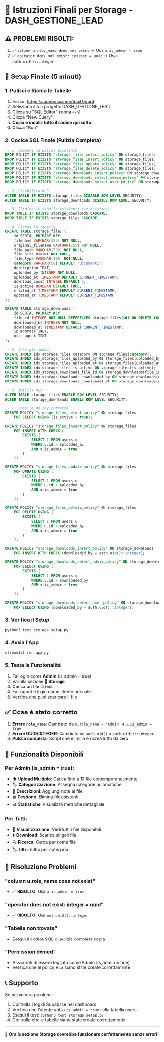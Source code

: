 # 🎯 Istruzioni Finali per Storage - DASH_GESTIONE_LEAD

## ⚠️ PROBLEMI RISOLTI:
1. ✅ `column u.role_name does not exist` → Usa `u.is_admin = true`
2. ✅ `operator does not exist: integer = uuid` → Usa `auth.uid()::integer`

## 🚀 Setup Finale (5 minuti)

### 1. Pulisci e Ricrea le Tabelle
1. Vai su: https://supabase.com/dashboard
2. Seleziona il tuo progetto DASH_GESTIONE_LEAD
3. Clicca su "SQL Editor" (icona `</>`)
4. Clicca "New Query"
5. **Copia e incolla tutto il codice qui sotto:**
6. Clicca "Run"

### 2. Codice SQL Finale (Pulizia Completa)
```sql
-- 1. Rimuovi le policy esistenti
DROP POLICY IF EXISTS "storage_files_select_policy" ON storage_files;
DROP POLICY IF EXISTS "storage_files_insert_policy" ON storage_files;
DROP POLICY IF EXISTS "storage_files_update_policy" ON storage_files;
DROP POLICY IF EXISTS "storage_files_delete_policy" ON storage_files;
DROP POLICY IF EXISTS "storage_downloads_insert_policy" ON storage_downloads;
DROP POLICY IF EXISTS "storage_downloads_select_admin_policy" ON storage_downloads;
DROP POLICY IF EXISTS "storage_downloads_select_user_policy" ON storage_downloads;

-- 2. Disabilita RLS
ALTER TABLE IF EXISTS storage_files DISABLE ROW LEVEL SECURITY;
ALTER TABLE IF EXISTS storage_downloads DISABLE ROW LEVEL SECURITY;

-- 3. Elimina le tabelle esistenti (se esistono)
DROP TABLE IF EXISTS storage_downloads CASCADE;
DROP TABLE IF EXISTS storage_files CASCADE;

-- 4. Ricrea le tabelle
CREATE TABLE storage_files (
    id SERIAL PRIMARY KEY,
    filename VARCHAR(255) NOT NULL,
    original_filename VARCHAR(255) NOT NULL,
    file_path VARCHAR(500) NOT NULL,
    file_size BIGINT NOT NULL,
    file_type VARCHAR(100) NOT NULL,
    category VARCHAR(50) DEFAULT 'Documenti',
    description TEXT,
    uploaded_by INTEGER NOT NULL,
    uploaded_at TIMESTAMP DEFAULT CURRENT_TIMESTAMP,
    download_count INTEGER DEFAULT 0,
    is_active BOOLEAN DEFAULT TRUE,
    created_at TIMESTAMP DEFAULT CURRENT_TIMESTAMP,
    updated_at TIMESTAMP DEFAULT CURRENT_TIMESTAMP
);

CREATE TABLE storage_downloads (
    id SERIAL PRIMARY KEY,
    file_id INTEGER NOT NULL REFERENCES storage_files(id) ON DELETE CASCADE,
    downloaded_by INTEGER NOT NULL,
    downloaded_at TIMESTAMP DEFAULT CURRENT_TIMESTAMP,
    ip_address INET,
    user_agent TEXT
);

-- 5. Crea gli indici
CREATE INDEX idx_storage_files_category ON storage_files(category);
CREATE INDEX idx_storage_files_uploaded_by ON storage_files(uploaded_by);
CREATE INDEX idx_storage_files_uploaded_at ON storage_files(uploaded_at);
CREATE INDEX idx_storage_files_is_active ON storage_files(is_active);
CREATE INDEX idx_storage_downloads_file_id ON storage_downloads(file_id);
CREATE INDEX idx_storage_downloads_downloaded_by ON storage_downloads(downloaded_by);
CREATE INDEX idx_storage_downloads_downloaded_at ON storage_downloads(downloaded_at);

-- 6. Abilita RLS
ALTER TABLE storage_files ENABLE ROW LEVEL SECURITY;
ALTER TABLE storage_downloads ENABLE ROW LEVEL SECURITY;

-- 7. Crea le policy corrette
CREATE POLICY "storage_files_select_policy" ON storage_files
    FOR SELECT USING (is_active = true);

CREATE POLICY "storage_files_insert_policy" ON storage_files
    FOR INSERT WITH CHECK (
        EXISTS (
            SELECT 1 FROM users u 
            WHERE u.id = uploaded_by 
            AND u.is_admin = true
        )
    );

CREATE POLICY "storage_files_update_policy" ON storage_files
    FOR UPDATE USING (
        EXISTS (
            SELECT 1 FROM users u 
            WHERE u.id = uploaded_by 
            AND u.is_admin = true
        )
    );

CREATE POLICY "storage_files_delete_policy" ON storage_files
    FOR DELETE USING (
        EXISTS (
            SELECT 1 FROM users u 
            WHERE u.id = uploaded_by 
            AND u.is_admin = true
        )
    );

CREATE POLICY "storage_downloads_insert_policy" ON storage_downloads
    FOR INSERT WITH CHECK (downloaded_by = auth.uid()::integer);

CREATE POLICY "storage_downloads_select_admin_policy" ON storage_downloads
    FOR SELECT USING (
        EXISTS (
            SELECT 1 FROM users u 
            WHERE u.id = downloaded_by 
            AND u.is_admin = true
        )
    );

CREATE POLICY "storage_downloads_select_user_policy" ON storage_downloads
    FOR SELECT USING (downloaded_by = auth.uid()::integer);
```

### 3. Verifica il Setup
```bash
python3 test_storage_setup.py
```

### 4. Avvia l'App
```bash
streamlit run app.py
```

### 5. Testa la Funzionalità
1. Fai login come **Admin** (is_admin = true)
2. Vai alla sezione **📁 Storage**
3. Carica un file di test
4. Fai logout e login come utente normale
5. Verifica che puoi scaricare il file

## ✅ Cosa è stato corretto

1. **Errore `role_name`**: Cambiato da `u.role_name = 'Admin'` a `u.is_admin = true`
2. **Errore UUID/INTEGER**: Cambiato da `auth.uid()` a `auth.uid()::integer`
3. **Pulizia completa**: Script che elimina e ricrea tutto da zero

## 🎯 Funzionalità Disponibili

### Per Admin (is_admin = true):
- ⬆️ **Upload Multiplo**: Carica fino a 10 file contemporaneamente
- 🏷️ **Categorizzazione**: Assegna categorie automatiche
- 📝 **Descrizioni**: Aggiungi note ai file
- 🗑️ **Gestione**: Elimina file esistenti
- 📊 **Statistiche**: Visualizza metriche dettagliate

### Per Tutti:
- 👀 **Visualizzazione**: Vedi tutti i file disponibili
- ⬇️ **Download**: Scarica singoli file
- 🔍 **Ricerca**: Cerca per nome file
- 🏷️ **Filtri**: Filtra per categoria

## 🐛 Risoluzione Problemi

### "column u.role_name does not exist"
- ✅ **RISOLTO**: Usa `u.is_admin = true`

### "operator does not exist: integer = uuid"
- ✅ **RISOLTO**: Usa `auth.uid()::integer`

### "Tabelle non trovate"
- Esegui il codice SQL di pulizia completa sopra

### "Permission denied"
- Assicurati di essere loggato come Admin (is_admin = true)
- Verifica che le policy RLS siano state create correttamente

## 📞 Supporto
Se hai ancora problemi:
1. Controlla i log di Supabase nel dashboard
2. Verifica che l'utente abbia `is_admin = true` nella tabella users
3. Esegui il test: `python3 test_storage_setup.py`
4. Controlla che le tabelle siano state create correttamente

---

**🎉 Ora la sezione Storage dovrebbe funzionare perfettamente senza errori!**
